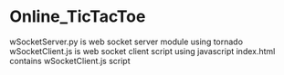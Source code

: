 # Online_TicTacToe
wSocketServer.py is web socket server module using tornado
wSocketClient.js is web socket client script using javascript
index.html contains wSocketClient.js script

